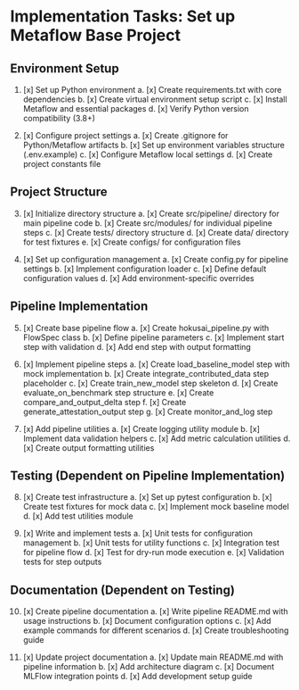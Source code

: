 # Implementation Tasks: Set up Metaflow Base Project

## Environment Setup
1. [x] Set up Python environment
   a. [x] Create requirements.txt with core dependencies
   b. [x] Create virtual environment setup script
   c. [x] Install Metaflow and essential packages
   d. [x] Verify Python version compatibility (3.8+)

2. [x] Configure project settings
   a. [x] Create .gitignore for Python/Metaflow artifacts
   b. [x] Set up environment variables structure (.env.example)
   c. [x] Configure Metaflow local settings
   d. [x] Create project constants file

## Project Structure
3. [x] Initialize directory structure
   a. [x] Create src/pipeline/ directory for main pipeline code
   b. [x] Create src/modules/ for individual pipeline steps
   c. [x] Create tests/ directory structure
   d. [x] Create data/ directory for test fixtures
   e. [x] Create configs/ for configuration files

4. [x] Set up configuration management
   a. [x] Create config.py for pipeline settings
   b. [x] Implement configuration loader
   c. [x] Define default configuration values
   d. [x] Add environment-specific overrides

## Pipeline Implementation
5. [x] Create base pipeline flow
   a. [x] Create hokusai_pipeline.py with FlowSpec class
   b. [x] Define pipeline parameters
   c. [x] Implement start step with validation
   d. [x] Add end step with output formatting

6. [x] Implement pipeline steps
   a. [x] Create load_baseline_model step with mock implementation
   b. [x] Create integrate_contributed_data step placeholder
   c. [x] Create train_new_model step skeleton
   d. [x] Create evaluate_on_benchmark step structure
   e. [x] Create compare_and_output_delta step
   f. [x] Create generate_attestation_output step
   g. [x] Create monitor_and_log step

7. [x] Add pipeline utilities
   a. [x] Create logging utility module
   b. [x] Implement data validation helpers
   c. [x] Add metric calculation utilities
   d. [x] Create output formatting utilities

## Testing (Dependent on Pipeline Implementation)
8. [x] Create test infrastructure
   a. [x] Set up pytest configuration
   b. [x] Create test fixtures for mock data
   c. [x] Implement mock baseline model
   d. [x] Add test utilities module

9. [x] Write and implement tests
   a. [x] Unit tests for configuration management
   b. [x] Unit tests for utility functions
   c. [x] Integration test for pipeline flow
   d. [x] Test for dry-run mode execution
   e. [x] Validation tests for step outputs

## Documentation (Dependent on Testing)
10. [x] Create pipeline documentation
    a. [x] Write pipeline README.md with usage instructions
    b. [x] Document configuration options
    c. [x] Add example commands for different scenarios
    d. [x] Create troubleshooting guide

11. [x] Update project documentation
    a. [x] Update main README.md with pipeline information
    b. [x] Add architecture diagram
    c. [x] Document MLFlow integration points
    d. [x] Add development setup guide